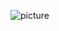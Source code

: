 ![picture](https://avatars3.githubusercontent.com/u/74816354?s=400&u=d4bb2fe1b2538fbbbc253b834e8ec83cb9ebdea2&v=4)
